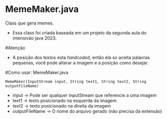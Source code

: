 # MemeMaker.java
Class que gera memes.

- Essa class foi criada baseada em um projeto da segunda aula do intensivão java 2023.

#Atenção
- A posição dos textos esta *hardcoded*, então ela so aceita palavras pequenas, você pode alterar a imagem e a posição como desejar.


#Como usar:
MemeMaker.java

```MemeMaker(InputStream input, String text1, String text2, String outputFileName)```

* input -> Pode ser qualquer InputStream que referencie a uma imagem
* text1 -> texto posicionado na esquerda da imagem
* text2 -> texto posicionado na direita da imagem
* outputFileName -> O nome do arquivo gerado (não precisa da extensão)

